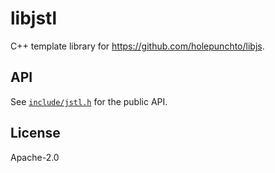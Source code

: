 # libjstl

C++ template library for <https://github.com/holepunchto/libjs>.

## API

See [`include/jstl.h`](include/jstl.h) for the public API.

## License

Apache-2.0
